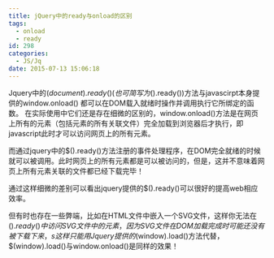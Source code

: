 ```yaml
---
title: jQuery中的ready与onload的区别
tags:
  - onload
  - ready
id: 298
categories:
  - JS/Jq
date: 2015-07-13 15:06:18
---
```


Jquery中的$(document).ready()(也可简写为$().ready())方法与javascirpt本身提供的window.onload() 都可以在DOM载入就绪时操作并调用执行它所绑定的函数。
在实际使用中它们还是存在细微的区别的，window.onload()方法是在网页上所有的元素（包括元素的所有关联文件）完全加载到浏览器后才执行，即javascript此时才可以访问网页上的所有元素。

而通过jquery中的$().ready()方法注册的事件处理程序，在DOM完全就绪的时候就可以被调用。此时网页上的所有元素都是可以被访问的，但是，这并不意味着网页上所有元素关联的文件都已经下载完毕！

通过这样细微的差别可以看出jquery提供的$().ready()可以很好的提高web相应效率。

但有时也存在一些弊端，比如在HTML文件中嵌入一个SVG文件，这样你无法在$().ready()中访问SVG文件中的元素，因为SVG文件在DOM加载完成时可能还没有被下载下来，s这样只
能用Jquery提供的$(window).load()方法代替，$(window).load()与window.onload()是同样的效果！